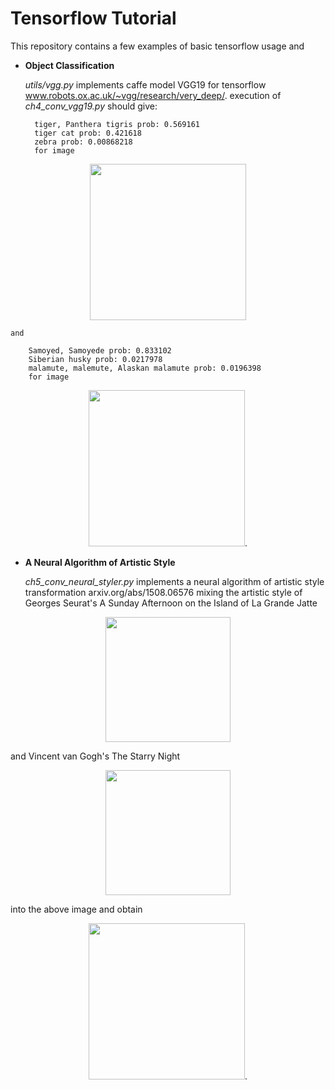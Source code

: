# Tensorflow Tutorial

This repository contains a few examples of basic tensorflow usage and

- **Object Classification**

	*utils/vgg.py* implements caffe model VGG19 for tensorflow
	www.robots.ox.ac.uk/~vgg/research/very_deep/.
	execution of *ch4_conv_vgg19.py* should give:

		tiger, Panthera tigris prob: 0.569161
		tiger cat prob: 0.421618
		zebra prob: 0.00868218
		for image
<p align="center">
  <img src="https://github.com/sy0302/TensorflowTutorial/blob/master/data/img/tiger.jpg" width="250">
</p>

	and

		Samoyed, Samoyede prob: 0.833102
		Siberian husky prob: 0.0217978
		malamute, malemute, Alaskan malamute prob: 0.0196398
		for image
<p align="center">
  <img src="https://github.com/sy0302/TensorflowTutorial/blob/master/data/img/file.jpg" height="250"/>.
</p>

- **A Neural Algorithm of Artistic Style**

	*ch5_conv_neural_styler.py* implements a neural algorithm of artistic style transformation
	arxiv.org/abs/1508.06576
	mixing the artistic style of Georges Seurat's A Sunday Afternoon on the Island of La Grande Jatte
<p align="center">
  <img src="https://github.com/sy0302/TensorflowTutorial/blob/master/data/img/art1.jpg" height="200"/>
</p>
	and Vincent van Gogh's The Starry Night
<p align="center">
  <img src="https://github.com/sy0302/TensorflowTutorial/blob/master/data/img/art2.jpg" height="200"/>
</p>
	into the above image and obtain
<p align="center">
  <img src="https://github.com/sy0302/TensorflowTutorial/blob/master/data/img/output.jpg" height="250"/>.
</p>
